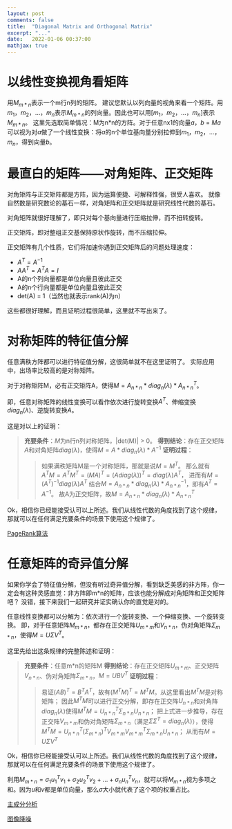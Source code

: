 ```yaml
---
layout: post
comments: false
title:  "Diagonal Matrix and Orthogonal Matrix"
excerpt: "..."
date:   2022-01-06 00:37:00
mathjax: true
---
```



# 以线性变换视角看矩阵

用$M_{m*n}$表示一个m行n列的矩阵。
建议您默认以列向量的视角来看一个矩阵。用$m_1$，$m_2$，…，$m_n$表示$M_{m*n}$的列向量。因此也可以用[$m_1$，$m_2$，…，$m_n$]表示$M_{m*n}$。
这里先选取简单情况：M为n*n的方阵。对于任意nx1的向量$a$，$b$ = $Ma$可以视为对$a$做了一个线性变换：将$a$的n个单位基向量分别拉伸到$m_1$，$m_2$，…，$m_n$，得到向量$b$。

# 最直白的矩阵——对角矩阵、正交矩阵

对角矩阵与正交矩阵都是方阵，因为运算便捷、可解释性强，很受人喜欢。
就像自然数是研究数论的基石一样，对角矩阵和正交矩阵就是研究线性代数的基石。

对角矩阵就很好理解了，即只对每个基向量进行压缩拉伸，而不扭转旋转。

正交矩阵，即对整组正交基保持原状作旋转，而不压缩拉伸。

正交矩阵有几个性质，它们将加速你遇到正交矩阵后的问题处理速度：
- $A^T =A^{-1}$
- $AA^T = A^TA = I$
- A的n个列向量都是单位向量且彼此正交
- A的n个行向量都是单位向量且彼此正交
- det(A) = 1（当然也就表示rank(A)为n）

这些都很好理解，而且证明过程很简单，这里就不写出来了。

# 对称矩阵的特征值分解

任意满秩方阵都可以进行特征值分解，这很简单就不在这里证明了。
实际应用中，出场率比较高的是对称矩阵。

对于对称矩阵M，必有正交矩阵A，使得$M=A_{n*n}*diag_{n}(\lambda)*A_{n*n}^{T}$。

即，任意对称矩阵的线性变换可以看作依次进行旋转变换$A^{T}$、伸缩变换$diag_{n}(\lambda)$、逆旋转变换$A$。

这是对以上的证明：
> **充要条件**：$M$为n行n列对称矩阵，|det(M)| > 0。
**得到结论**：存在正交矩阵$A$和对角矩阵$diag(\lambda)$，使得$M=A*diag_{n}(\lambda)*A^{-1}$
**证明过程**：
>>  如果满秩矩阵M是一个对称矩阵，那就是说$M=M^{T}$。
    那么就有$A^{T}M = A^{T}M^{T} = (MA)^{T} = (Adiag(\lambda))^{T} = diag(\lambda)A^{T}$，
    进而有$M = (A^{T})^{-1}diag(\lambda)A^{T}$
    结合$M=A_{n*n}*diag_{n}(\lambda)*A_{n*n}^{-1}$，即有$A^{T} = A^{-1}$。
    故A为正交矩阵，故$M=A_{n*n}*diag_{n}(\lambda)*A_{n*n}^{T}$

Ok，相信你已经能接受认可以上所述。我们从线性代数的角度找到了这个规律，那就可以在任何满足充要条件的场景下使用这个规律了。

[PageRank算法](https://zh.wikipedia.org/wiki/PageRank)

# 任意矩阵的奇异值分解

如果你学会了特征值分解，但没有听过奇异值分解，看到缺乏美感的非方阵，你一定会有这种灵感直觉：非方阵即m*n的矩阵，应该也能分解成对角矩阵和正交矩阵吧？ 
没错，接下来我们一起研究并证实确认你的直觉是对的。

任意线性变换都可以分解为：依次进行一个旋转变换、一个伸缩变换、一个旋转变换。
即，对于任意矩阵$M_{m*n}$，都存在正交矩阵$U_{m*m}$和$V_{n*n}$，伪对角矩阵$\Sigma_{m*n}$，使得$M=U \Sigma V^{T}$。

这里先给出这条规律的完整陈述和证明：
> **充要条件**：任意m*n的矩阵M
**得到结论**：存在正交矩阵$U_{m*m}$、正交矩阵$V_{n*n}$、伪对角矩阵$\Sigma_{m*n}$，$M=UBV^{T}$
**证明过程**：
>> 易证$(AB)^{T} = B^{T} A^{T}$，故有$(M^{T}M)^{T} = M^{T}M$。从这里看出$M^{T}M$是对称矩阵；
因此$M^{T}M$可以进行正交分解，即存在正交阵$U_{n*n}$和对角阵$diag_{n}(\lambda)$使得$M^{T}M = U_{n*n}^{T}\Sigma_{n*n}U_{n*n}$；
把上式进一步推导，存在正交阵$V_{m*m}$和伪对角矩阵$\Sigma_{m*n}$（满足$\Sigma \Sigma^{T} = diag_{n}(\lambda)$），使得$M^{T}M = U_{n*n}^{T} (\Sigma_{m*n})^{T} V_{m*m} V_{m*m}^{T} \Sigma_{m*n} U_{n*n}$；
从而有$M=U \Sigma V^{T}$

Ok，相信你已经能接受认可以上所述。我们从线性代数的角度找到了这个规律，那就可以在任何满足充要条件的场景下使用这个规律了。

利用$M_{m*n} = \sigma_{1} u_{1}^{T}v_{1} + \sigma_{2} u_{2}^{T}v_{2} + ... + \sigma_{n} u_{n}^{T}v_{n}$，就可以将$M_{m*n}$视为多项之和。因为$u$和$v$都是单位向量，那么$\sigma$大小就代表了这个项的权重占比。

[主成分分析](https://zh.wikipedia.org/zh-hans/%E4%B8%BB%E6%88%90%E5%88%86%E5%88%86%E6%9E%90)

[图像降噪](https://ieeexplore.ieee.org/abstract/document/7067415/)